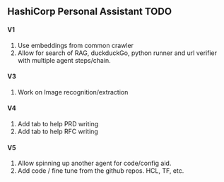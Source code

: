 ## HashiCorp Personal Assistant TODO
#### V1
1. Use embeddings from common crawler
2. Allow for search of RAG, duckduckGo, python runner and url verifier with multiple agent steps/chain. 
#### V3
1. Work on Image recognition/extraction
#### V4
1. Add tab to help PRD writing
2. Add tab to help RFC writing
#### V5
1. Allow spinning up another agent for code/config aid.
2. Add code  / fine tune from the github repos. HCL, TF, etc.
